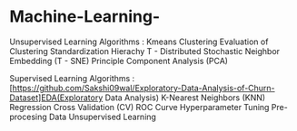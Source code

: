 # Machine-Learning-

Unsupervised Learning Algorithms :
Kmeans Clustering
Evaluation of Clustering
Standardization
Hierachy
T - Distributed Stochastic Neighbor Embedding (T - SNE)
Principle Component Analysis (PCA)

Supervised Learning Algorithms :
[https://github.com/Sakshi09wal/Exploratory-Data-Analysis-of-Churn-Dataset]EDA(Exploratory Data Analysis)
K-Nearest Neighbors (KNN)
Regression
Cross Validation (CV)
ROC Curve
Hyperparameter Tuning
Pre-procesing Data
Unsupervised Learning
